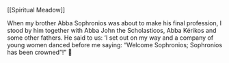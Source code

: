 [[Spiritual Meadow]]
 
When my brother Abba Sophronios was about to make his final profession, I stood by him together with Abba John the Scholasticos, Abba Kérikos and some other fathers. He said to us: ‘I set out on my way and a company of young women danced before me saying: “Welcome Sophronios; Sophronios has been crowned”!”  
